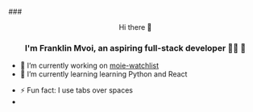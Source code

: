 ###<div align="center"> Hi there 👋</div>
### <div align="center">I'm Franklin Mvoi, an aspiring full-stack developer 👨‍💻 🚀</div> 


- 🔭 I’m currently working on [moie-watchlist](https://github.com/Mvoii/movie-watchlist)
- 🌱 I’m currently learning learning Python and React
<!-- 👯 I’m looking to collaborate on ...
- 🤔 I’m looking for help with ...
- 💬 Ask me about ...
- 📫 How to reach me: ...
- 😄 Pronouns: ...-->
- ⚡ Fun fact:  I use tabs over spaces
- 
